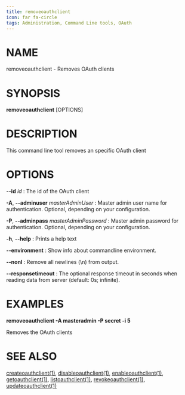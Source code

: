 ```yaml
---
title: removeoauthclient
icon: far fa-circle
tags: Administration, Command Line tools, OAuth
---
```


# NAME

removeoauthclient - Removes OAuth clients

# SYNOPSIS

**removeoauthclient** [OPTIONS]

# DESCRIPTION

This command line tool removes an specific OAuth client

# OPTIONS

**--id** *id*
: The id of the OAuth client

**-A**, **--adminuser** *masterAdminUser*
:   Master admin user name for authentication. Optional, depending on your configuration.

**-P**, **--adminpass** *masterAdminPassword*
:   Master admin password for authentication. Optional, depending on your configuration.

**-h**, **--help**
: Prints a help text

**--environment**
:   Show info about commandline environment.

**--nonl**
:   Remove all newlines (\\n) from output.

**--responsetimeout**
: The optional response timeout in seconds when reading data from server (default: 0s; infinite).

# EXAMPLES

**removeoauthclient -A masteradmin -P secret -i 5**

Removes the OAuth clients

# SEE ALSO

[createoauthclient(1)](createoauthclient), [disableoauthclient(1)](disableoauthclient), [enableoauthclient(1)](enableoauthclient), [getoauthclient(1)](getoauthclient), [listoauthclient(1)](listoauthclient), [revokeoauthclient(1)](revokeoauthclient), [updateoauthclient(1)](updateoauthclient)